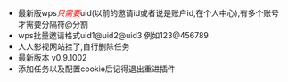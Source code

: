 - 最新版wps<font color="red">*只需要*</font>uid(以前的邀请id或者说是账户id,在个人中心),有多个账号才需要分隔符@分割
- wps批量邀请格式uid1@uid2@uid3 例如123@456789
- 人人影视网站挂了,自行删除任务
- 最新版本 v0.9.1002
- 添加任务以及配置cookie后记得退出重进插件